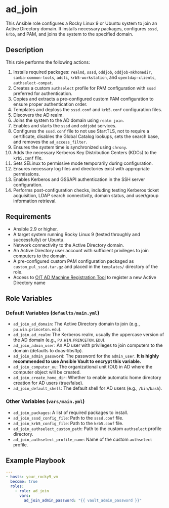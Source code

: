 # ad_join

This Ansible role configures a Rocky Linux 9 or Ubuntu system to join an Active Directory domain. It installs necessary packages, configures `sssd`, `krb5`, and PAM, and joins the system to the specified domain.

## Description

This role performs the following actions:

1.  Installs required packages: `realmd`, `sssd`, `oddjob`, `oddjob-mkhomedir`, `samba-common-tools`, `adcli`, `krb5-workstation`, and `openldap-clients`, `authselect-compat`.
2.  Creates a custom `authselect` profile for PAM configuration with `sssd` preferred for authentication.
3.  Copies and extracts a pre-configured custom PAM configuration to ensure proper authentication order.
4.  Templates and deploys the `sssd.conf` and `krb5.conf` configuration files.
5.  Discovers the AD realm.
6.  Joins the system to the AD domain using `realm join`.
7.  Enables and starts the `sssd` and `oddjobd` services.
8.  Configures the `sssd.conf` file to not use StartTLS, not to require a certificate, disables the Global Catalog lookups, sets the search base, and removes the `ad_access_filter`.
9.  Ensures the system time is synchronized using `chrony`.
10. Adds the necessary Kerberos Key Distribution Centers (KDCs) to the `krb5.conf` file.
11. Sets SELinux to permissive mode temporarily during configuration.
12. Ensures necessary log files and directories exist with appropriate permissions.
13. Enables Kerberos and GSSAPI authentication in the SSH server configuration.
14. Performs post-configuration checks, including testing Kerberos ticket acquisition, LDAP search connectivity, domain status, and user/group information retrieval.

## Requirements

* Ansible 2.9 or higher.
* A target system running Rocky Linux 9 (tested throughly and successfully) or Ubuntu.
* Network connectivity to the Active Directory domain.
* An Active Directory user account with sufficient privileges to join computers to the domain.
* A pre-configured custom PAM configuration packaged as `custom_pul_sssd.tar.gz` and placed in the `templates/` directory of the role.
* Access to [OIT AD Machine Registration Tool](https://tools.princeton.edu/Dept/) to register a new Active Directory name

## Role Variables

### Default Variables (`defaults/main.yml`)

*   `ad_join_ad_domain`: The Active Directory domain to join (e.g., `pu.win.princeton.edu`).
*   `ad_join_ad_realm`: The Kerberos realm, usually the uppercase version of the AD domain (e.g., `PU.WIN.PRINCETON.EDU`).
*   `ad_join_admin_user`: An AD user with privileges to join computers to the domain (defaults to doas-libsftp).
*   `ad_join_admin_password`: The password for the `admin_user`. **It is highly recommended to use Ansible Vault to encrypt this variable.**
*   `ad_join_computer_ou`: The organizational unit (OU) in AD where the computer object will be created.
*   `ad_join_create_home_dir`: Whether to enable automatic home directory creation for AD users (true/false).
*   `ad_join_default_shell`: The default shell for AD users (e.g., `/bin/bash`).

### Other Variables (`vars/main.yml`)

*   `ad_join_packages`: A list of required packages to install.
*   `ad_join_sssd_config_file`: Path to the `sssd.conf` file.
*   `ad_join_krb5_config_file`: Path to the `krb5.conf` file.
*   `ad_join_authselect_custom_path`: Path to the custom `authselect` profile directory.
*   `ad_join_authselect_profile_name`: Name of the custom `authselect` profile.

## Example Playbook

```yaml
---
- hosts: your_rocky9_vm
  become: true
  roles:
    - role: ad_join
      vars:
        ad_join_admin_password: "{{ vault_admin_password }}"
